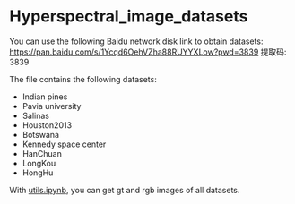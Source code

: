 # Hyperspectral_image_datasets

You can use the following Baidu network disk link to obtain datasets:
https://pan.baidu.com/s/1Ycqd6OehVZha88RUYYXLow?pwd=3839 提取码: 3839

The file contains the following datasets:
- Indian pines
- Pavia university
- Salinas
- Houston2013
- Botswana
- Kennedy space center
- HanChuan
- LongKou
- HongHu

With [utils.ipynb](./utils.ipynb), you can get gt and rgb images of all datasets.
